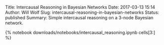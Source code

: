 Title: Intercausal Reasoning in Bayesian Networks
Date: 2017-03-13 15:14
Author: Will Wolf
Slug: intercausal-reasoning-in-bayesian-networks
Status: published
Summary: Simple intercausal reasoning on a 3-node Bayesian network.

{% notebook downloads/notebooks/intercausal_reasoning.ipynb cells[3:] %}

